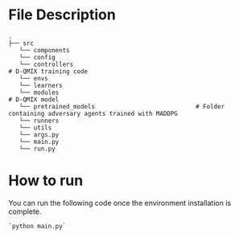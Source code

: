 # File Description
    .
    ├── src
       └── components         
       └── config 
       └── controllers                                                                    # D-QMIX training code
       └── envs
       └── learners 
       └── modules                                                                                # D-QMIX model 
       └── pretrained_models                            # Folder containing adversary agents trained with MADDPG
       └── runners
       └── utils
       └── args.py
       └── main.py                    
       └── run.py 
    
# How to run 
You can run the following code once the environment installation is complete.
    
    `python main.py`
    